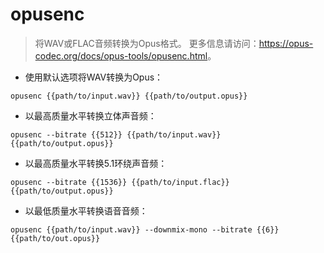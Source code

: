 # opusenc

> 将WAV或FLAC音频转换为Opus格式。
> 更多信息请访问：<https://opus-codec.org/docs/opus-tools/opusenc.html>。

- 使用默认选项将WAV转换为Opus：

`opusenc {{path/to/input.wav}} {{path/to/output.opus}}`

- 以最高质量水平转换立体声音频：

`opusenc --bitrate {{512}} {{path/to/input.wav}} {{path/to/output.opus}}`

- 以最高质量水平转换5.1环绕声音频：

`opusenc --bitrate {{1536}} {{path/to/input.flac}} {{path/to/output.opus}}`

- 以最低质量水平转换语音音频：

`opusenc {{path/to/input.wav}} --downmix-mono --bitrate {{6}} {{path/to/out.opus}}`